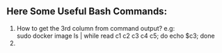 ## Here Some Useful Bash Commands:

1. How to get the 3rd column from command output? e.g:  
sudo docker image ls | while read c1 c2 c3 c4 c5; do echo $c3; done
2. 